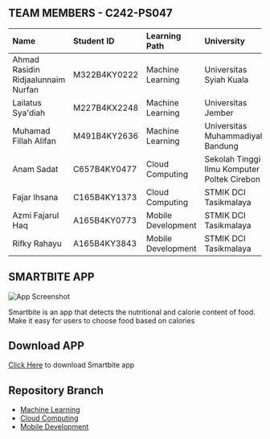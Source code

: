 
## TEAM MEMBERS - C242-PS047

| Name                                | Student ID     | Learning Path    | University              |
| :--------                           | :-------       | :----------------| :----------             |
| Ahmad Rasidin Ridjaalunnaim Nurfan  | M322B4KY0222   | Machine Learning | Universitas Syiah Kuala |
| Lailatus Sya'diah                   | M227B4KX2248   | Machine Learning | Universitas Jember      |
| Muhamad Fillah Alifan               | M491B4KY2636   | Machine Learning | Universitas Muhammadiyah Bandung |
| Anam Sadat                          | C657B4KY0477   | Cloud Computing  | Sekolah Tinggi Ilmu Komputer Poltek Cirebon |
| Fajar Ihsana                        | C165B4KY1373   | Cloud Computing  | STMIK DCI Tasikmalaya      |
| Azmi Fajarul Haq                    | A165B4KY0773   | Mobile Development| STMIK DCI Tasikmalaya      |
| Rifky Rahayu                        | A165B4KY3843   | Mobile Development| STMIK DCI Tasikmalaya      |

## SMARTBITE APP
![App Screenshot](https://i.postimg.cc/KjpGLLk9/smartbite.png)

Smartbite is an app that detects the nutritional and calorie content of food. Make it easy for users to choose food based on calories

## Download APP
[Click Here](https://github.com/AnamSadat/SmartBite/raw/refs/heads/MD/smartbite-beta.apk) to download Smartbite app

## Repository Branch
- [Machine Learning](https://github.com/AnamSadat/SmartBite/tree/ML)
- [Cloud Computing](https://github.com/AnamSadat/SmartBite/tree/CC)
- [Mobile Development](https://github.com/AnamSadat/SmartBite/tree/MD)

